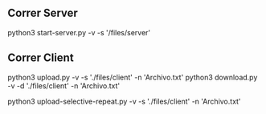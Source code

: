
## Correr Server
python3 start-server.py -v -s '/files/server' 

## Correr Client
python3 upload.py -v -s './files/client' -n 'Archivo.txt' 
python3 download.py -v -d './files/client' -n 'Archivo.txt'

python3 upload-selective-repeat.py -v -s './files/client' -n 'Archivo.txt'